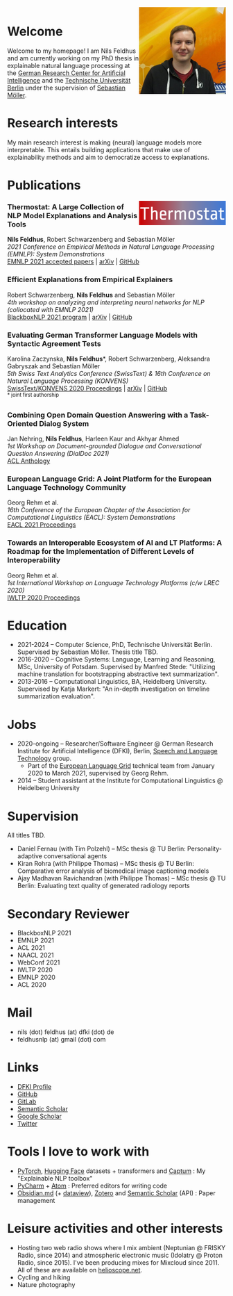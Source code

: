 <img src="https://raw.githubusercontent.com/nfelnlp/nfelnlp.github.io/main/figures/avatar.jpg?raw=true" width="200px" align="right">  

# Welcome
Welcome to my homepage! I am Nils Feldhus and am currently working on my PhD thesis in explainable natural language processing at the [German Research Center for Artificial Intelligence](https://www.dfki.de/en/web/research/research-departments/speech-and-language-technology) and the [Technische Universität Berlin](https://www.tu.berlin/en/) under the supervision of [Sebastian Möller](https://www.qu.tu-berlin.de/menue/team/professur/parameter/en/).

# Research interests
My main research interest is making (neural) language models more interpretable. This entails building applications that make use of explainability methods and aim to democratize access to explanations.

# Publications

<a href="https://github.com/DFKI-NLP/thermostat"><img src="https://raw.githubusercontent.com/DFKI-NLP/thermostat/main/figures/logo.png?raw=true" width="200px" align="right"></a>  
### Thermostat: A Large Collection of NLP Model Explanations and Analysis Tools
**Nils Feldhus**, Robert Schwarzenberg and Sebastian Möller  
*2021 Conference on Empirical Methods in Natural Language Processing (EMNLP): System Demonstrations*  
[EMNLP 2021 accepted papers](https://2021.emnlp.org/papers#demos) | [arXiv](https://arxiv.org/abs/2108.13961) | [GitHub](https://github.com/DFKI-NLP/thermostat)

### Efficient Explanations from Empirical Explainers
Robert Schwarzenberg, **Nils Feldhus** and Sebastian Möller  
*4th workshop on analyzing and interpreting neural networks for NLP (collocated with EMNLP 2021)*  
[BlackboxNLP 2021 program](https://blackboxnlp.github.io/program.html) | [arXiv](https://arxiv.org/abs/2103.15429) | [GitHub](https://github.com/DFKI-NLP/emp-exp)

### Evaluating German Transformer Language Models with Syntactic Agreement Tests
Karolina Zaczynska, **Nils Feldhus**\*, Robert Schwarzenberg, Aleksandra Gabryszak and Sebastian Möller  
*5th Swiss Text Analytics Conference (SwissText) & 16th Conference on Natural Language Processing (KONVENS)*  
[SwissText/KONVENS 2020 Proceedings](http://ceur-ws.org/Vol-2624/) | [arXiv](https://arxiv.org/pdf/2007.03765.pdf) | [GitHub](https://github.com/dfki-nlp/gevalm)  
<sup>* joint first authorship</sup>

### Combining Open Domain Question Answering with a Task-Oriented Dialog System
Jan Nehring, **Nils Feldhus**, Harleen Kaur and Akhyar Ahmed  
*1st Workshop on Document-grounded Dialogue and Conversational Question Answering (DialDoc 2021)*  
[ACL Anthology](https://aclanthology.org/2021.dialdoc-1.5/)

### European Language Grid: A Joint Platform for the European Language Technology Community
Georg Rehm et al.  
*16th Conference of the European Chapter of the Association for Computational Linguistics (EACL): System Demonstrations*  
[EACL 2021 Proceedings](https://aclanthology.org/2021.eacl-demos.26/)

### Towards an Interoperable Ecosystem of AI and LT Platforms: A Roadmap for the Implementation of Different Levels of Interoperability
Georg Rehm et al.  
*1st International Workshop on Language Technology Platforms (c/w LREC 2020)*  
[IWLTP 2020 Proceedings](https://aclanthology.org/2020.iwltp-1.15/)

# Education
* 2021-2024 – Computer Science, PhD, Technische Universität Berlin. Supervised by Sebastian Möller. Thesis title TBD.
* 2016-2020 – Cognitive Systems: Language, Learning and Reasoning, MSc, University of Potsdam. Supervised by Manfred Stede: "Utilizing machine translation for bootstrapping abstractive text summarization".
* 2013-2016 – Computational Linguistics, BA, Heidelberg University. Supervised by Katja Markert: "An in-depth investigation on timeline summarization evaluation".

# Jobs
* 2020-ongoing – Researcher/Software Engineer @ German Research Institute for Artificial Intelligence (DFKI), Berlin, [Speech and Language Technology](https://www.dfki.de/en/web/research/research-departments/speech-and-language-technology/) group.
	* Part of the [European Language Grid](https://live.european-language-grid.eu/) technical team from January 2020 to March 2021, supervised by Georg Rehm.
* 2014 – Student assistant at the Institute for Computational Linguistics @ Heidelberg University

# Supervision
All titles TBD.
* Daniel Fernau (with Tim Polzehl) – MSc thesis @ TU Berlin: Personality-adaptive conversational agents
* Kiran Rohra (with Philippe Thomas) – MSc thesis @ TU Berlin: Comparative error analysis of biomedical image captioning models
* Ajay Madhavan Ravichandran (with Philippe Thomas) – MSc thesis @ TU Berlin: Evaluating text quality of generated radiology reports

# Secondary Reviewer
* BlackboxNLP 2021
* EMNLP 2021
* ACL 2021
* NAACL 2021
* WebConf 2021
* IWLTP 2020
* EMNLP 2020
* ACL 2020


# Mail
* nils (dot) feldhus (at) dfki (dot) de
* feldhusnlp (at) gmail (dot) com

# Links
* [DFKI Profile](https://www.dfki.de/en/web/about-us/employee/person/nife02)
* [GitHub](https://github.com/nfelnlp)
* [GitLab](https://gitlab.com/nfel)
* [Semantic Scholar](https://www.semanticscholar.org/author/Nils-Feldhus/1641658310)
* [Google Scholar](https://scholar.google.com/citations?user=nM50iv8AAAAJ)
* [Twitter](https://twitter.com/nfelnlp)


# Tools I love to work with
* [PyTorch](https://pytorch.org/), [Hugging Face](https://huggingface.co/) datasets + transformers and [Captum](https://captum.ai/) : My "Explainable NLP toolbox"
* [PyCharm](https://www.jetbrains.com/pycharm/) + [Atom](https://atom.io/) : Preferred editors for writing code
* [Obsidian.md](https://obsidian.md/) (+ [dataview](https://github.com/blacksmithgu/obsidian-dataview/)), [Zotero](https://www.zotero.org/) and [Semantic Scholar](https://www.semanticscholar.org/) (API) : Paper management


# Leisure activities and other interests
* Hosting two web radio shows where I mix ambient (Neptunian @ FRISKY Radio, since 2014) and atmospheric electronic music (Idolatry @ Proton Radio, since 2015). I've been producing mixes for Mixcloud since 2011. All of these are available on [helioscope.net](https://helioscope.net/).
* Cycling and hiking
* Nature photography
